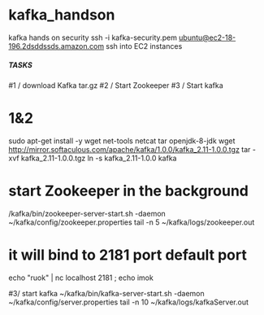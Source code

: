 # kafka_handson
kafka hands  on security
ssh -i kafka-security.pem ubuntu@ec2-18-196.2dsddssds.amazon.com
ssh into EC2 instances 

##### TASKS
#1 /  download Kafka tar.gz
#2 / Start Zookeeper 
#3 / Start kafka 

# 1&2
sudo apt-get install -y wget  net-tools netcat tar openjdk-8-jdk
wget http://mirror.softaculous.com/apache/kafka/1.0.0/kafka_2.11-1.0.0.tgz
tar -xvf kafka_2.11-1.0.0.tgz
ln -s kafka_2.11-1.0.0 kafka

# start Zookeeper in the background
/kafka/bin/zookeeper-server-start.sh -daemon ~/kafka/config/zookeeper.properties
tail -n 5 ~/kafka/logs/zookeeper.out
# it will bind to 2181 port default port 

echo "ruok" | nc localhost 2181 ; echo
imok

#3/ start kafka
~/kafka/bin/kafka-server-start.sh -daemon ~/kafka/config/server.properties
tail -n 10 ~/kafka/logs/kafkaServer.out
